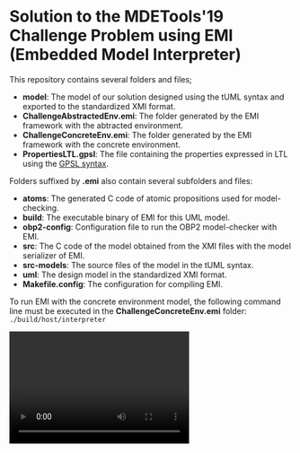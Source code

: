 <script src="http://api.html5media.info/1.1.8/html5media.min.js"></script>

# Solution to the MDETools'19 Challenge Problem using EMI (Embedded Model Interpreter)

This repository contains several folders and files;
* **model**: The model of our solution designed using the tUML syntax and exported to the standardized XMI format.
* **ChallengeAbstractedEnv.emi**: The folder generated by the EMI framework with the abtracted environment.
* **ChallengeConcreteEnv.emi**: The folder generated by the EMI framework with the concrete environment.
* **PropertiesLTL.gpsl**: The file containing the properties expressed in LTL using the [GPSL syntax](https://plug-obp.github.io/properties/2019/05/09/buchi/).

Folders suffixed by **.emi** also contain several subfolders and files:
* **atoms**: The generated C code of atomic propositions used for model-checking.
* **build**: The executable binary of EMI for this UML model.
* **obp2-config**: Configuration file to run the OBP2 model-checker with EMI.
* **src**: The C code of the model obtained from the XMI files with the model serializer of EMI.
* **src-models**: The source files of the model in the tUML syntax.
* **uml**: The design model in the standardized XMI format.
* **Makefile.config**: The configuration for compiling EMI.

To run EMI with the concrete environment model, the following command line must be executed in the **ChallengeConcreteEnv.emi** folder:
```./build/host/interpreter```

<video src="/video/mdetools.mp4" width="320" height="200" controls preload></video>